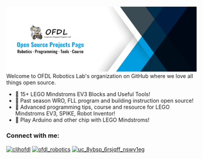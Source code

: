 <!--![](https://github.com/microsoft/.github/raw/main/images/open-at-microsoft.png)## OFDL Robotics Lab Taiwan-->

![](https://github.com/ofdl-robotics-tw/.github/blob/main/profile/OFDL_github_banner.png?raw=true)
Welcome to OFDL Robotics Lab's organization on GitHub where we love all things open source.

* 💠 15+ LEGO Mindstroms EV3 Blocks and Useful Tools!
* 🤖 Past season WRO, FLL program and building instruction open source!
* 📖 Advanced programming tips, course and resource for LEGO Mindstroms EV3, SPIKE, Robot Inventor!
* 🔨 Play Arduino and other chip with LEGO Mindstroms!

<h3 align="left">Connect with me:</h3>
<p align="left">
<a href="https://fb.com/cljhofdl" target="blank"><img align="center" src="https://raw.githubusercontent.com/rahuldkjain/github-profile-readme-generator/master/src/images/icons/Social/facebook.svg" alt="cljhofdl" height="30" width="40" /></a>
<a href="https://instagram.com/ofdl_robotics" target="blank"><img align="center" src="https://raw.githubusercontent.com/rahuldkjain/github-profile-readme-generator/master/src/images/icons/Social/instagram.svg" alt="ofdl_robotics" height="30" width="40" /></a>
<a href="https://www.youtube.com/channel/UC_8ybSp_6RSJqFF_nSWy1eg" target="blank"><img align="center" src="https://raw.githubusercontent.com/rahuldkjain/github-profile-readme-generator/master/src/images/icons/Social/youtube.svg" alt="uc_8ybsp_6rsjqff_nswy1eg" height="30" width="40" /></a>
</p>
